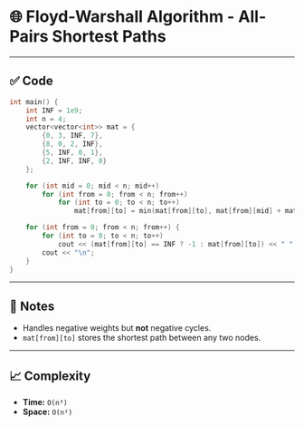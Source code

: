 # 🌐 Floyd-Warshall Algorithm - All-Pairs Shortest Paths

---

## ✅ Code

```cpp
int main() {
    int INF = 1e9;
    int n = 4;
    vector<vector<int>> mat = {
        {0, 3, INF, 7},
        {8, 0, 2, INF},
        {5, INF, 0, 1},
        {2, INF, INF, 0}
    };

    for (int mid = 0; mid < n; mid++)
        for (int from = 0; from < n; from++)
            for (int to = 0; to < n; to++)
                mat[from][to] = min(mat[from][to], mat[from][mid] + mat[mid][to]);

    for (int from = 0; from < n; from++) {
        for (int to = 0; to < n; to++)
            cout << (mat[from][to] == INF ? -1 : mat[from][to]) << " ";
        cout << "\n";
    }
}
```

---

## 📘 Notes

- Handles negative weights but **not** negative cycles.
- `mat[from][to]` stores the shortest path between any two nodes.

---

## 📈 Complexity

- **Time:** `O(n³)`
- **Space:** `O(n²)` 